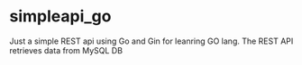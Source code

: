 # simpleapi_go

Just a simple REST api using Go and Gin for leanring GO lang. The REST API retrieves data from MySQL DB 
